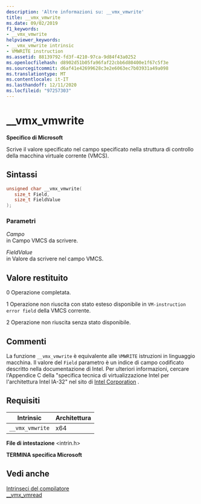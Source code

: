 ```yaml
---
description: 'Altre informazioni su: __vmx_vmwrite'
title: __vmx_vmwrite
ms.date: 09/02/2019
f1_keywords:
- __vmx_vmwrite
helpviewer_keywords:
- __vmx_vmwrite intrinsic
- VMWRITE instruction
ms.assetid: 88139792-fd3f-4210-97ca-9d84f43a0252
ms.openlocfilehash: d8902d51b05fa96faf22cbb6d80400e1f67c5f3e
ms.sourcegitcommit: d6af41e42699628c3e2e6063ec7b03931a49a098
ms.translationtype: MT
ms.contentlocale: it-IT
ms.lasthandoff: 12/11/2020
ms.locfileid: "97257303"
---
```

# <a name="__vmx_vmwrite"></a>__vmx_vmwrite

**Specifico di Microsoft**

Scrive il valore specificato nel campo specificato nella struttura di controllo della macchina virtuale corrente (VMCS).

## <a name="syntax"></a>Sintassi

```C
unsigned char __vmx_vmwrite(
   size_t Field,
   size_t FieldValue
);
```

### <a name="parameters"></a>Parametri

*Campo*\
in Campo VMCS da scrivere.

*FieldValue*\
in Valore da scrivere nel campo VMCS.

## <a name="return-value"></a>Valore restituito

0
Operazione completata.

1
Operazione non riuscita con stato esteso disponibile in `VM-instruction error field` della VMCS corrente.

2
Operazione non riuscita senza stato disponibile.

## <a name="remarks"></a>Commenti

La funzione `__vmx_vmwrite` è equivalente alle `VMWRITE` istruzioni in linguaggio macchina. Il valore del `Field` parametro è un indice di campo codificato descritto nella documentazione di Intel. Per ulteriori informazioni, cercare l'Appendice C della "specifica tecnica di virtualizzazione Intel per l'architettura Intel IA-32" nel sito di [Intel Corporation](https://software.intel.com/articles/intel-sdm) .

## <a name="requirements"></a>Requisiti

|Intrinsic|Architettura|
|---------------|------------------|
|`__vmx_vmwrite`|x64|

**File di intestazione** \<intrin.h>

**TERMINA specifica Microsoft**

## <a name="see-also"></a>Vedi anche

[Intrinseci del compilatore](../intrinsics/compiler-intrinsics.md)\
[__vmx_vmread](../intrinsics/vmx-vmread.md)
